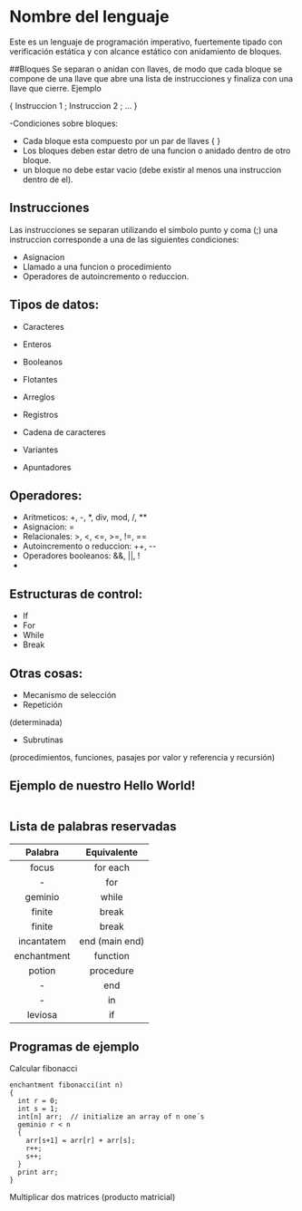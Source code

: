 # Nombre del lenguaje

Este es un lenguaje de programación imperativo, fuertemente tipado con verificación estática y con alcance estático con anidamiento de bloques.

##Bloques 
Se separan o anidan con llaves, de modo que cada bloque se compone de una llave que abre una lista de instrucciones y finaliza con
una llave que cierre. Ejemplo

{
  Instruccion 1 ;
  Instruccion 2 ;
  ...
}

-Condiciones sobre bloques: 

* Cada bloque esta compuesto por un par de llaves { }
* Los bloques deben estar detro de una funcion o anidado dentro de otro bloque.
* un bloque no debe estar vacio (debe existir al menos una instruccion dentro de el). 

## Instrucciones
Las instrucciones se separan utilizando el simbolo punto y coma (;) una instruccion corresponde a una de las siguientes condiciones:

* Asignacion
* Llamado a una funcion o procedimiento
* Operadores de autoincremento o reduccion.

## Tipos de datos:

- Caracteres
- Enteros
- Booleanos
- Flotantes

- Arreglos
- Registros
- Cadena de caracteres
- Variantes
- Apuntadores

## Operadores:
- Aritmeticos: +, -, *, div, mod, /, **
- Asignacion: =
- Relacionales: >, <, <=, >=, !=, ==
- Autoincremento o reduccion: ++, --
- Operadores booleanos: &&, ||, !
-
## Estructuras de control:

- If
- For
- While
- Break

## Otras cosas:

- Mecanismo de selección
- Repetición 

(determinada)
- Subrutinas 

(procedimientos, funciones, pasajes por valor y referencia y recursión)

## Ejemplo de nuestro Hello World!

```

```

## Lista de palabras reservadas

| Palabra    | Equivalente |
| :----:     | :--:|
| focus      | for each |
|    -       | for |
| geminio    | while |
| finite     | break |
| finite     | break |
| incantatem | end (main end) |
| enchantment| function |
| potion     | procedure |
|    -       | end |
|    -       | in |
| leviosa    | if |

## Programas de ejemplo

Calcular fibonacci
```
enchantment fibonacci(int n)
{
  int r = 0;
  int s = 1;
  int[n] arr;  // initialize an array of n one´s
  geminio r < n
  {
    arr[s+1] = arr[r] + arr[s];
    r++;
    s++;
  }
  print arr;
}
```

Multiplicar dos matrices (producto matricial)
```
```
